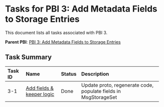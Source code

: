 # Tasks for PBI 3: Add Metadata Fields to Storage Entries

This document lists all tasks associated with PBI 3.

**Parent PBI**: [PBI 3: Add Metadata Fields to Storage Entries](./prd.md)

## Task Summary

| Task ID | Name | Status | Description |
| :------ | :--------------------------------------- | :------- | :--------------------------------- |
| 3-1 | [Add fields & keeper logic](./3-1.md) | Done | Update proto, regenerate code, populate fields in MsgStorageSet | 